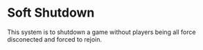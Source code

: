 # Soft Shutdown

This system is to shutdown a game without players being all force disconected and forced to rejoin.
